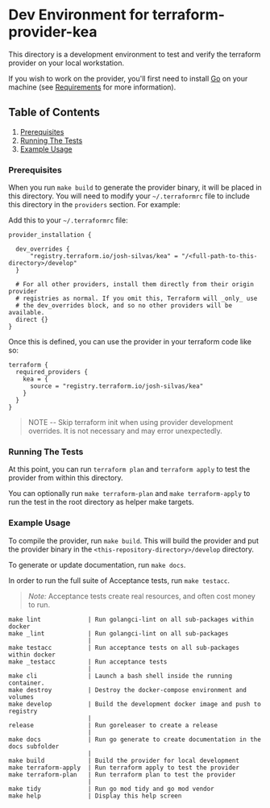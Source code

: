 # Dev Environment for terraform-provider-kea
This directory is a development environment to test and verify the terraform
provider on your local workstation.

If you wish to work on the provider, you'll first need to install
[Go](http://www.golang.org) on your machine (see [Requirements](../Makefile) for more information).

## Table of Contents
1. [Prerequisites](#prerequisites)
2. [Running The Tests](#running-the-tests)
3. [Example Usage](#example-usage)


### Prerequisites

When you run `make build` to generate the provider binary, it will be placed in
this directory. You will need to modify your `~/.terraformrc` file to include
this directory in the `providers` section. For example:

Add this to your `~/.terraformrc` file:
```hcl
provider_installation {

  dev_overrides {
      "registry.terraform.io/josh-silvas/kea" = "/<full-path-to-this-directory>/develop"
  }

  # For all other providers, install them directly from their origin provider
  # registries as normal. If you omit this, Terraform will _only_ use
  # the dev_overrides block, and so no other providers will be available.
  direct {}
}
```

Once this is defined, you can use the provider in your terraform code like so:
```hcl
terraform {
  required_providers {
    kea = {
      source = "registry.terraform.io/josh-silvas/kea"
    }
  }
}
```

> NOTE -- Skip terraform init when using provider development overrides. It is not necessary and may error unexpectedly.

### Running The Tests
At this point, you can run `terraform plan` and `terraform apply` to test the 
provider from within this directory.

You can optionally run `make terraform-plan` and `make terraform-apply` to run
the test in the root directory as helper make targets.

### Example Usage

To compile the provider, run `make build`. This will build the provider and
put the provider binary in the `<this-repository-directory>/develop` directory.

To generate or update documentation, run `make docs`.

In order to run the full suite of Acceptance tests, run `make testacc`.

> *Note:* Acceptance tests create real resources, and often cost money to run.

```shell
make lint             | Run golangci-lint on all sub-packages within docker
make _lint            | Run golangci-lint on all sub-packages
                      |
make testacc          | Run acceptance tests on all sub-packages within docker
make _testacc         | Run acceptance tests
                      |
make cli              | Launch a bash shell inside the running container.
make destroy          | Destroy the docker-compose environment and volumes
make develop          | Build the development docker image and push to registry
                      |
release               | Run goreleaser to create a release
                      |
make docs             | Run go generate to create documentation in the docs subfolder
                      |
make build            | Build the provider for local development
make terraform-apply  | Run terraform apply to test the provider
make terraform-plan   | Run terraform plan to test the provider
                      |
make tidy             | Run go mod tidy and go mod vendor
make help             | Display this help screen
```